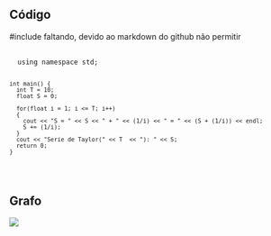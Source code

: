 <h2>Código</h2>
#include <iostream> faltando, devido ao markdown do github não permitir
<pre>
  <code>
  using namespace std;

    int main() {
      int T = 10;
      float S = 0;

      for(float i = 1; i <= T; i++)
      {
        cout << "S = " << S << " + " << (1/i) << " = " << (S + (1/i)) << endl;
        S += (1/i);
      }
      cout << "Serie de Taylor(" << T  << "): " << S;
      return 0;
    }	
  </code>
</pre>

<h2>Grafo</h2>
<img src="https://github.com/Victor-de-Marqui121/computa-o-paralela/blob/main/Exerc%C3%ADcios%2004%20-%20Modelo%20de%20tarefas/graph1_a.png?raw=true">
